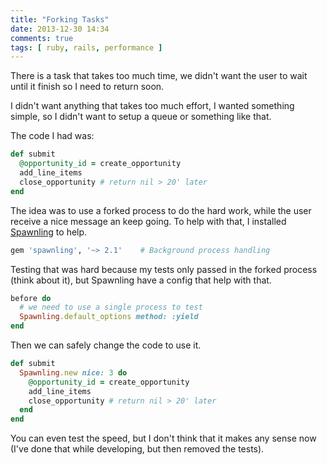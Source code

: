 ```yaml
---
title: "Forking Tasks"
date: 2013-12-30 14:34
comments: true
tags: [ ruby, rails, performance ]
---
```


There is a task that takes too much time, we didn't want the user to
wait until it finish so I need to return soon.

I didn't want anything that takes too much effort, I wanted something
simple, so I didn't want to setup a queue or something like that.

The code I had was:

~~~ ruby
def submit
  @opportunity_id = create_opportunity
  add_line_items
  close_opportunity # return nil > 20' later
end
~~~

The idea was to use a forked process to do the hard work, while the user
receive a nice message an keep going. To help with that, I installed
[Spawnling][spawnling] to help.

~~~ ruby
gem 'spawnling', '~> 2.1'    # Background process handling
~~~

Testing that was hard because my tests only passed in the forked process
(think about it), but Spawnling have a config that help with that.

~~~ ruby
before do
  # we need to use a single process to test
  Spawnling.default_options method: :yield
end
~~~

Then we can safely change the code to use it.

~~~ ruby
def submit
  Spawnling.new nice: 3 do
    @opportunity_id = create_opportunity
    add_line_items
    close_opportunity # return nil > 20' later
  end
end
~~~

You can even test the speed, but I don't think that it makes any sense
now (I've done that while developing, but then removed the tests).

  [spawnling]: https://github.com/tra/spawnling
